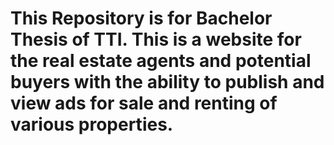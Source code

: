 # This Repository is for Bachelor Thesis of TTI. This is a website for the real estate agents and potential buyers with the ability to publish and view ads for sale and renting of various properties.
